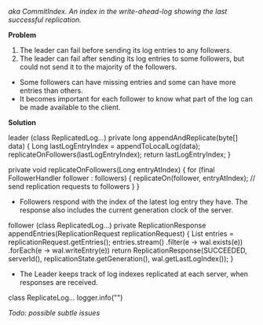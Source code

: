 *aka CommitIndex. An index in the write-ahead-log showing the last successful replication.*

**Problem**
1. The leader can fail before sending its log entries to any followers.
2. The leader can fail after sending its log entries to some followers, but could not send it to the majority of the followers.

* Some followers can have missing entries and some can have more entries than others.
* It becomes important for each follower to know what part of the log can be made available to the client.

**Solution**

leader (class ReplicatedLog...)
private long appendAndReplicate(byte[] data) {
    Long lastLogEntryIndex = appendToLocalLog(data);
    replicateOnFollowers(lastLogEntryIndex);
    return lastLogEntryIndex;
}

private void replicateOnFollowers(Long entryAtIndex) {
    for (final FollowerHandler follower : followers) {
        replicateOn(follower, entryAtIndex);    // send replication requests to followers
    }
}

* Followers respond with the index of the latest log entry they have. The response also includes the current generation clock of the server.

follower (class ReplicatedLog...)
private ReplicationResponse appendEntries(ReplicationRequest replicationRequest) {
    List<WALEntry> entries = replicationRequest.getEntries();
    entries.stream()
        .filter(e -> wal.exists(e))
        .forEach(e -> wal.writeEntry(e))
    return ReplicationResponse(SUCCEEDED, serverId(), replicationState.getGeneration(), wal.getLastLogIndex());
}

* The Leader keeps track of log indexes replicated at each server, when responses are received.

class ReplicateLog...
    logger.info("")

*Todo: possible subtle issues*